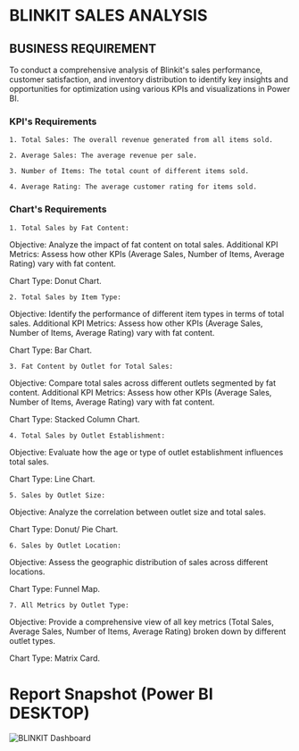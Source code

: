 # BLINKIT SALES ANALYSIS

## BUSINESS REQUIREMENT

To conduct a comprehensive analysis of Blinkit's sales performance, customer satisfaction, and inventory distribution to identify key insights and opportunities for optimization using various KPIs and visualizations in Power BI.

### KPI's Requirements

    1. Total Sales: The overall revenue generated from all items sold.

    2. Average Sales: The average revenue per sale.

    3. Number of Items: The total count of different items sold.

    4. Average Rating: The average customer rating for items sold.


### Chart's Requirements

    1. Total Sales by Fat Content:
Objective: Analyze the impact of fat content on total sales.
Additional KPI Metrics: Assess how other KPIs (Average Sales, Number of Items, Average Rating) vary with fat content.

Chart Type: Donut Chart.

    2. Total Sales by Item Type:
Objective: Identify the performance of different item types in terms of total sales.
Additional KPI Metrics: Assess how other KPIs (Average Sales, Number of Items, Average Rating) vary with fat content.

Chart Type: Bar Chart.

    3. Fat Content by Outlet for Total Sales:
Objective: Compare total sales across different outlets segmented by fat content.
Additional KPI Metrics: Assess how other KPIs (Average Sales, Number of Items, Average Rating) vary with fat content.

Chart Type: Stacked Column Chart.

    4. Total Sales by Outlet Establishment:
Objective: Evaluate how the age or type of outlet establishment influences total sales.

Chart Type: Line Chart.

    5. Sales by Outlet Size:
Objective: Analyze the correlation between outlet size and total sales.

Chart Type: Donut/ Pie Chart.

    6. Sales by Outlet Location:
Objective: Assess the geographic distribution of sales across different locations.

Chart Type: Funnel Map.

    7. All Metrics by Outlet Type:
Objective: Provide a comprehensive view of all key metrics (Total Sales, Average Sales, Number of Items, Average Rating) broken down by different outlet types.

Chart Type: Matrix Card.


# Report Snapshot (Power BI DESKTOP)


![BLINKIT Dashboard](https://github.com/user-attachments/assets/efc4bc4c-3f29-417e-b0af-773c27cd8124)
